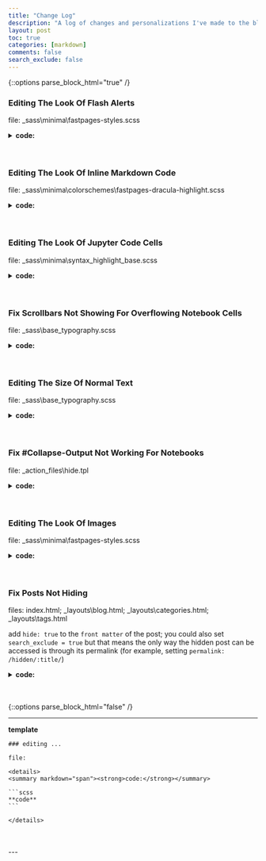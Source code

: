 ```yaml
---
title: "Change Log"
description: "A log of changes and personalizations I've made to the blog after incoporating the default fastpages Minima and Oriol's Mssively."
layout: post
toc: true
categories: [markdown]
comments: false
search_exclude: false
---
```

<!--  -->
{::options parse_block_html="true" /}
<!--  -->

### Editing The Look Of Flash Alerts
file: _sass\minima\fastpages-styles.scss

<details>
<summary markdown="span"><strong>code:</strong><br></summary> 

```scss
.flash {
position: relative;
padding: 10px 10px;
border-style: solid;
border-width: 4px;
border-radius: 10px;
}
```

</details>
<br/>
<br/>

### Editing The Look Of Inline Markdown Code

file: _sass\minima\colorschemes\fastpages-dracula-highlight.scss

<details>
<summary markdown="span"><strong>code:</strong></summary>

```scss
.highlight {
    // background: $dt-code-cell-background !important;
    color: $dt-gray-light !important;
    pre, code {
    background: $dt-code-cell-background;
    color: $dt-gray-light;
    border-left: 10px solid $dt-code-cell-background;
    border-left: 10px solid $dt-code-cell-background;
    border-top: 10px solid $dt-code-cell-background;
    border-bottom: 10px solid $dt-code-cell-background;
    border-radius: 15px !important;
    }
```

</details>
<br/>
<br/>

### Editing The Look Of Jupyter Code Cells

file: _sass\minima\syntax_highlight_base.scss

<details>
<summary markdown="span"><strong>code:</strong></summary> 

some code needed to be commented out due to style conflicts in other .scss files

```scss
// .input_area pre, .input_area div {
//     margin-bottom: 2rem !important;
//     margin-top: 1.5rem !important;
//     padding-bottom: 0 !important;
//     padding-top: 0 !important;
//     background: $dt-code-cell-background;
//     -webkit-font-smoothing: antialiased;
//     text-rendering: optimizeLegibility;
//     font-family: Menlo, Monaco, Consolas, "Lucida Console", Roboto, Ubuntu, monospace;
//     border-radius: 5px;
//     font-size: 100%;
//     font-weight: 350; // make code have slightly more weight than text
// }

.input_area pre {
    border-left: 10px solid $dt-code-cell-background;
    border-left: 10px solid $dt-code-cell-background;
    border-top: 10px solid $dt-code-cell-background;
    border-bottom: 10px solid $dt-code-cell-background;
    border-radius: 10px !important;
}
```

</details>
<br/>
<br/>

### Fix Scrollbars Not Showing For Overflowing Notebook Cells

file: _sass\base\_typography.scss

<details>
<summary markdown="span"><strong>code:</strong></summary>

```scss
.re {
    -webkit-overflow-scrolling: touch;
    font-family: _font(family-fixed);
    font-size: 0.9rem;
    margin: 0 0 _size(element-margin) 0;
    // this fixed the issue with scrollbars
    overflow: auto !important;

    code {
    display: block;
    line-height: 1.75;
    padding: 1rem 1.5rem;
    }
}
```

</details>
<br/>
<br/>

### Editing The Size Of Normal Text

file: _sass\base\_typography.scss

<details>
<summary markdown="span"><strong>code:</strong></summary>

```scss
body, input, select, textarea {
    // controls the font type of the blog text (unformatted markdowns)
    font-family: _font(family);
    font-weight: _font(weight);
    font-size: 1rem;
    line-height: 2.375;
}
```

</details>
<br/>
<br/>

### Fix #Collapse-Output Not Working For Notebooks

file: _action_files\hide.tpl

<details>
<summary markdown="span"><strong>code:</strong></summary> 

replace the pertinent block

<!-- {% raw %} & {% endraw %} disables tag processing -->
{% raw %}
```scss
{% block output_group -%}
{%- if cell.metadata.collapse_output -%}
    <details class="description">
    <summary class="btn btn-sm" data-open="Hide Output" data-close="Show Output"></summary>
        <p>{{ super() }}</p>
    </details>
<br/>
<br/>
{%- elif cell.metadata.hide_output -%}
{%- else -%}
    {{ super()  }}
{%- endif -%}
{% endblock output_group %}
```
{% endraw %}

</details>
<br/>
<br/>

### Editing The Look Of Images

file: _sass\minima\fastpages-styles.scss

<details>
<summary markdown="span"><strong>code:</strong></summary>

```scss
.post img {
    display: block;
    vertical-align: top;
    margin-left: auto;
    border: groove;
    margin-right: auto;
}
```

</details>
<br/>
<br/>

### Fix Posts Not Hiding

files: index.html; _layouts\blog.html; _layouts\categories.html; _layouts\tags.html

add `hide: true` to the `front matter` of the post; you could also set `search_exclude = true` but that means the only way the hidden post can be accessed is through its permalink (for example, setting `permalink: /hidden/:title/`)

<details>
<summary markdown="span"><strong>code:</strong></summary>

{% raw %}
```scss
{% for post in ***** %}
  {% if post.hide != true %}
    *****
  {% endif %}
{% endfor %}
```
{% endraw %}

</details>
<br/>
<br/>

<!--  -->
{::options parse_block_html="false" /}  
<!--  -->
---
**template**

    ### editing ...

    file:

    <details>
    <summary markdown="span"><strong>code:</strong></summary>

    ```scss
    **code**
    ```

    </details>
<br/>
<br/>
---




